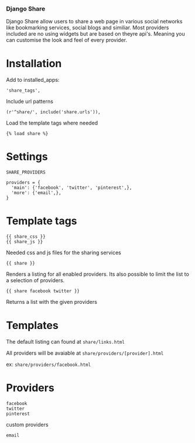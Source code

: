 ### Django Share

Django Share allow users to share a web page in various social networks like bookmarking services, social blogs and similiar.
Most providers included are no using widgets but are based on theyre api's. Meaning you can customise the look and feel of every provider.

Installation
==============

Add to installed_apps:

    'share_tags',
    
Include url patterns

    (r'^share/', include('share.urls')),

Load the template tags where needed

    {% load share %}

Settings
==============

``SHARE_PROVIDERS``

    providers = {
      'main': {'facebook', 'twitter', 'pinterest',},
      'more': {'email',},
    }

Template tags
==============

    {{ share_css }}
    {{ share_js }}
    
Needed css and js files for the sharing services    
    
    {{ share }}    
    
Renders a listing for all enabled providers. Its also possible to limit the list to a selection of providers.

    {{ share facebook twitter }}  
    
Returns a list with the given providers    

Templates
=========

The default listing can found at ``share/links.html``

All providers will be avaiable at ``share/providers/[provider].html``

ex: ``share/providers/facebook.html``
    
Providers
=========

    facebook
    twitter
    pinterest
 
custom providers
   
    email